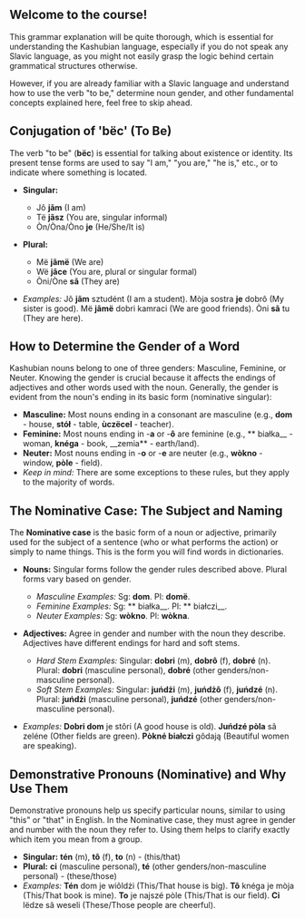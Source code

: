 ## Welcome to the course!

This grammar explanation will be quite thorough, which is essential for understanding the Kashubian language, especially if you do not speak any Slavic language, as you might not easily grasp the logic behind certain grammatical structures otherwise.

However, if you are already familiar with a Slavic language and understand how to use the verb "to be," determine noun gender, and other fundamental concepts explained here, feel free to skip ahead.

## Conjugation of 'bëc' (To Be)

The verb "to be" (__bëc__) is essential for talking about existence or identity. Its present tense forms are used to say "I am," "you are," "he is," etc., or to indicate where something is located.

*   __Singular:__
    
    *   Jô __jãm__ (I am)
    *   Të __jãsz__ (You are, singular informal)
    *   Òn/Òna/Òno __je__ (He/She/It is)
    
    
    
*   __Plural:__
    
    *   Më __jãmë__ (We are)
    *   Wë __jãce__ (You are, plural or singular formal)
    *   Òni/Òne __sã__ (They are)
    
    
    
*   _Examples:_ Jô __jãm__ sztudént (I am a student). Mòja sostra __je__ dobrô (My sister is good). Më __jãmë__ dobri kamraci (We are good friends). Òni __sã__ tu (They are here).

## How to Determine the Gender of a Word

Kashubian nouns belong to one of three genders: Masculine, Feminine, or Neuter. Knowing the gender is crucial because it affects the endings of adjectives and other words used with the noun. Generally, the gender is evident from the noun's ending in its basic form (nominative singular):

*   __Masculine:__ Most nouns ending in a consonant are masculine (e.g., __dom__ - house, __stół__ - table, __ùczëcel__ - teacher).
*   __Feminine:__ Most nouns ending in -__a__ or -__ô__ are feminine (e.g., \*\* białka__ - woman, __knéga__ - book, __zemia\*\* - earth/land).
*   __Neuter:__ Most nouns ending in -__o__ or -__e__ are neuter (e.g., __wòkno__ - window, __pòle__ - field).
*   _Keep in mind:_ There are some exceptions to these rules, but they apply to the majority of words.

## The Nominative Case: The Subject and Naming

The __Nominative case__ is the basic form of a noun or adjective, primarily used for the subject of a sentence (who or what performs the action) or simply to name things. This is the form you will find words in dictionaries.

*   __Nouns:__ Singular forms follow the gender rules described above. Plural forms vary based on gender.
    
    *   _Masculine Examples:_ Sg: __dom__. Pl: __domë__.
    *   _Feminine Examples:_ Sg: \*\* białka__. Pl: \*\* białczi__.
    *   _Neuter Examples:_ Sg: __wòkno__. Pl: __wòkna__.
    
    
    
*   __Adjectives:__ Agree in gender and number with the noun they describe. Adjectives have different endings for hard and soft stems.
    
    *   _Hard Stem Examples:_ Singular: __dobri__ (m), __dobrô__ (f), __dobré__ (n). Plural: __dobri__ (masculine personal), __dobré__ (other genders/non-masculine personal).
    *   _Soft Stem Examples:_ Singular: __juńdżi__ (m), __juńdżô__ (f), __juńdzé__ (n). Plural: __juńdżi__ (masculine personal), __juńdzé__ (other genders/non-masculine personal).
    
    
    
*   _Examples:_ __Dobri dom__ je stôri (A good house is old). __Juńdzé pòla__ sã zeléne (Other fields are green). __Pòkné białczi__ gôdają (Beautiful women are speaking).

## Demonstrative Pronouns (Nominative) and Why Use Them

Demonstrative pronouns help us specify particular nouns, similar to using "this" or "that" in English. In the Nominative case, they must agree in gender and number with the noun they refer to. Using them helps to clarify exactly which item you mean from a group.

*   __Singular:__ __tén__ (m), __tô__ (f), __to__ (n) - (this/that)
*   __Plural:__ __ci__ (masculine personal), __té__ (other genders/non-masculine personal) - (these/those)
*   _Examples:_ __Tén__ dom je wiôldżi (This/That house is big). __Tô__ knéga je mòja (This/That book is mine). __To__ je najszé pòle (This/That is our field). __Ci__ lëdze sã weseli (These/Those people are cheerful).